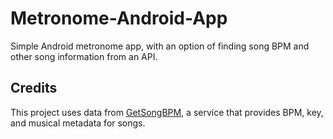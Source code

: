 # Metronome-Android-App

Simple Android metronome app, with an option of finding song BPM and other song information from an API.

## Credits

This project uses data from [GetSongBPM](https://getsongbpm.com), a service that provides BPM, key, and musical metadata for songs.
